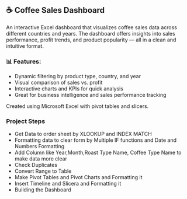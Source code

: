 ## ☕ Coffee Sales Dashboard

An interactive Excel dashboard that visualizes coffee sales data across different countries and years. The dashboard offers insights into sales performance, profit trends, and product popularity — all in a clean and intuitive format.

### 📊 Features:
- Dynamic filtering by product type, country, and year
- Visual comparison of sales vs. profit
- Interactive charts and KPIs for quick analysis
- Great for business intelligence and sales performance tracking

Created using Microsoft Excel with pivot tables and slicers.


### Project Steps
- Get Data to order sheet by XLOOKUP and INDEX MATCH
- Formatting data to clear form by Multiple IF functions and Date and Numbers Formatting
- Add Column like Year,Month,Roast Type Name, Coffee Type Name to make data more clear
- Check Duplicates
- Convert Range to Table
- Make Pivot Tables and Pivot Charts and Formatting it
- Insert Timeline and Slicera and Formatting it 
- Building the Dashboard
